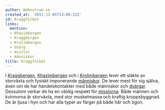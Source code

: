 ```yaml
---
author: Wahnstrom.se
created_at: '2011-11-05T13:08:12Z'
id: Kraggfolket
links:
  mention:
  - Khazimbergen
  - Kraggbergen
  - Krolimbergen
  - dvärg
  - misslor
  - människor
title: Kraggfolket
---
```


I [Kraggbergen], [Khazimbergen] och i [Krolimbergen] lever ett släkte av storväxta och fysiskt
imponerande [människor]. De lever mest för sig själva, även om de har handelskontakter med både
människor och [dvärgar]. Dessutom verkar de ha en väldig respekt för [misslorna]. Både männen och
kvinnorna är storväxta, med stor muskelmassa och kraftig kroppsbyggnad. De är ljusa i hyn och har
alla typer av färger på både hår och ögon.

  [Kraggbergen]: Kraggbergen
  [Khazimbergen]: Khazimbergen
  [Krolimbergen]: Krolimbergen
  [människor]: människor
  [dvärgar]: dvärg
  [misslorna]: misslor